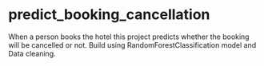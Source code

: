 # predict_booking_cancellation
When a person books the hotel this project predicts whether the booking will be cancelled or not.
Build using RandomForestClassification model and Data cleaning.
